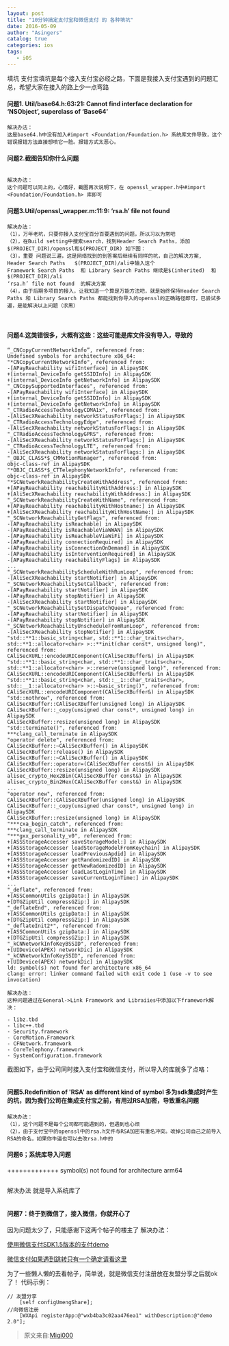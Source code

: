 ```yaml
---
layout: post
title: "10分钟搞定支付宝和微信支付 的 各种填坑"
date: 2016-05-09
author: "Asingers"
catalog: true
categories: ios
tags:
   - iOS
---
```

填坑
支付宝填坑是每个接入支付宝必经之路，下面是我接入支付宝遇到的问题汇总，希望大家在接入的路上少一点弯路

#### 问题1. Util/base64.h:63:21: Cannot find interface declaration for ‘NSObject’, superclass of ‘Base64’

    解决办法：
    这是base64.h中没有加入#import <Foundation/Foundation.h> 系统库文件导致，这个错误报错方法直接想喷它一脸。报错方式太恶心。


#### 问题2.截图告知你什么问题


<img src="http://upload-images.jianshu.io/upload_images/616981-d6540c725f3801a4.png?imageMogr2/auto-orient/strip%7CimageView2/2/w/1240" alt="" class="shadow"/>




    解决办法：
    这个问题可以同上的，心情好，截图再次说明下，在 openssl_wrapper.h中#import <Foundation/Foundation.h> 库即可


#### 问题3.Util/openssl_wrapper.m:11:9: ‘rsa.h’ file not found

    解决办法：
    （1），万年老坑，只要你接入支付宝百分百要遇到的问题，所以习以为常吧
    （2），在Build setting中搜索search，找到Header Search Paths，添加$(PROJECT_DIR)/openssl和$(PROJECT_DIR) 如下图：
    （3），重要 问题说三遍，这是网络找到的到答案后继续有同样的坑，自己的解决方案,
    Header Search Paths   $(PROJECT_DIR)/ali中输入这个
    Framework Search Paths  和 Library Search Paths 继续是$(inherited)  和  $(PROJECT_DIR)/ali
    ‘rsa.h’ file not found  的解决方案
    （4），由于后期多项目的接入，让我知道一个算是万能方法吧，就是始终保持Header Search Paths 和 Library Search Paths 都能找到你导入的openssl的正确路径即可，已尝试多遍，是能解决以上问题（求黑）


<img src="http://upload-images.jianshu.io/upload_images/616981-b71f879b0c85fb6a.png?imageMogr2/auto-orient/strip%7CimageView2/2/w/1240" alt="" class="shadow"/>


<img src="http://upload-images.jianshu.io/upload_images/616981-e833ce4b6bd3cb57.png?imageMogr2/auto-orient/strip%7CimageView2/2/w/1240" alt="" class="shadow"/>




#### 问题4.这类错很多，大概有这些：这些可能是库文件没有导入，导致的


```
“_CNCopyCurrentNetworkInfo”, referenced from:
Undefined symbols for architecture x86_64:
"*CNCopyCurrentNetworkInfo", referenced from:
-[APayReachability wifiInterface] in AlipaySDK
+[internal_DeviceInfo getSSIDInfo] in AlipaySDK
+[internal_DeviceInfo getNetworkInfo] in AlipaySDK
"_CNCopySupportedInterfaces", referenced from:
-[APayReachability wifiInterface] in AlipaySDK
+[internal_DeviceInfo getSSIDInfo] in AlipaySDK
+[internal_DeviceInfo getNetworkInfo] in AlipaySDK
"_CTRadioAccessTechnologyCDMA1x", referenced from:
-[AliSecXReachability networkStatusForFlags:] in AlipaySDK
"_CTRadioAccessTechnologyEdge", referenced from:
-[AliSecXReachability networkStatusForFlags:] in AlipaySDK
"_CTRadioAccessTechnologyGPRS", referenced from:
-[AliSecXReachability networkStatusForFlags:] in AlipaySDK
"_CTRadioAccessTechnologyLTE", referenced from:
-[AliSecXReachability networkStatusForFlags:] in AlipaySDK
"_OBJC_CLASS*$_CMMotionManager", referenced from:
objc-class-ref in AlipaySDK
"*OBJC_CLASS*$_CTTelephonyNetworkInfo", referenced from:
objc-class-ref in AlipaySDK
"*SCNetworkReachabilityCreateWithAddress", referenced from:
+[APayReachability reachabilityWithAddress:] in AlipaySDK
+[AliSecXReachability reachabilityWithAddress:] in AlipaySDK
"_SCNetworkReachabilityCreateWithName", referenced from:
+[APayReachability reachabilityWithHostname:] in AlipaySDK
+[AliSecXReachability reachabilityWithHostName:] in AlipaySDK
"_SCNetworkReachabilityGetFlags", referenced from:
-[APayReachability isReachable] in AlipaySDK
-[APayReachability isReachableViaWWAN] in AlipaySDK
-[APayReachability isReachableViaWiFi] in AlipaySDK
-[APayReachability connectionRequired] in AlipaySDK
-[APayReachability isConnectionOnDemand] in AlipaySDK
-[APayReachability isInterventionRequired] in AlipaySDK
-[APayReachability reachabilityFlags] in AlipaySDK
...
"_SCNetworkReachabilityScheduleWithRunLoop", referenced from:
-[AliSecXReachability startNotifier] in AlipaySDK
"_SCNetworkReachabilitySetCallback", referenced from:
-[APayReachability startNotifier] in AlipaySDK
-[APayReachability stopNotifier] in AlipaySDK
-[AliSecXReachability startNotifier] in AlipaySDK
"_SCNetworkReachabilitySetDispatchQueue", referenced from:
-[APayReachability startNotifier] in AlipaySDK
-[APayReachability stopNotifier] in AlipaySDK
"_SCNetworkReachabilityUnscheduleFromRunLoop", referenced from:
-[AliSecXReachability stopNotifier] in AlipaySDK
"std::**1::basic_string<char, std::**1::char_traits<char>, std::**1::allocator<char> >::**init(char const*, unsigned long)", referenced from:
CAliSecXURL::encodeURIComponent(CAliSecXBuffer&) in AlipaySDK
"std::**1::basic_string<char, std::**1::char_traits<char>, std::**1::allocator<char> >::reserve(unsigned long)", referenced from:
CAliSecXURL::encodeURIComponent(CAliSecXBuffer&) in AlipaySDK
"std::**1::basic_string<char, std::__1::char_traits<char>, std::__1::allocator<char> >::~basic_string()", referenced from:
CAliSecXURL::encodeURIComponent(CAliSecXBuffer&) in AlipaySDK
"std::nothrow", referenced from:
CAliSecXBuffer::CAliSecXBuffer(unsigned long) in AlipaySDK
CAliSecXBuffer::_copy(unsigned char const*, unsigned long) in AlipaySDK
CAliSecXBuffer::resize(unsigned long) in AlipaySDK
"std::terminate()", referenced from:
***clang_call_terminate in AlipaySDK
"operator delete", referenced from:
CAliSecXBuffer::~CAliSecXBuffer() in AlipaySDK
CAliSecXBuffer::release() in AlipaySDK
CAliSecXBuffer::~CAliSecXBuffer() in AlipaySDK
CAliSecXBuffer::operator=(CAliSecXBuffer const&) in AlipaySDK
CAliSecXBuffer::resize(unsigned long) in AlipaySDK
alisec_crypto_Hex2Bin(CAliSecXBuffer const&) in AlipaySDK
alisec_crypto_Bin2Hex(CAliSecXBuffer const&) in AlipaySDK
...
"operator new", referenced from:
CAliSecXBuffer::CAliSecXBuffer(unsigned long) in AlipaySDK
CAliSecXBuffer::_copy(unsigned char const*, unsigned long) in AlipaySDK
CAliSecXBuffer::resize(unsigned long) in AlipaySDK
"***cxa_begin_catch", referenced from:
***clang_call_terminate in AlipaySDK
"***gxx_personality_v0", referenced from:
+[ASSStorageAccesser saveStorageModel:] in AlipaySDK
+[ASSStorageAccesser loadStorageModelFromKeychain] in AlipaySDK
+[ASSStorageAccesser loadPreviousApdid] in AlipaySDK
+[ASSStorageAccesser getRandomizedID] in AlipaySDK
+[ASSStorageAccesser getNewRadomizedID] in AlipaySDK
+[ASSStorageAccesser loadLastLoginTime] in AlipaySDK
+[ASSStorageAccesser saveCurrentLoginTime:] in AlipaySDK
...
"_deflate", referenced from:
+[ASSCommonUtils gzipData:] in AlipaySDK
+[DTGZipUtil compressGZip:] in AlipaySDK
"_deflateEnd", referenced from:
+[ASSCommonUtils gzipData:] in AlipaySDK
+[DTGZipUtil compressGZip:] in AlipaySDK
"_deflateInit2*", referenced from:
+[ASSCommonUtils gzipData:] in AlipaySDK
+[DTGZipUtil compressGZip:] in AlipaySDK
"_kCNNetworkInfoKeyBSSID", referenced from:
+[UIDevice(APEX) networkDic] in AlipaySDK
"_kCNNetworkInfoKeySSID", referenced from:
+[UIDevice(APEX) networkDic] in AlipaySDK
ld: symbol(s) not found for architecture x86_64
clang: error: linker command failed with exit code 1 (use -v to see invocation)
```
    解决办法：
    这种问题通过在General->Link Framework and Libraiies中添加以下framework解决：
    
    - libz.tbd
    - libc++.tbd
    - Security.framework
    - CoreMotion.Framework
    - CFNetwork.framework
    - CoreTelephony.framework
    - SystemConfiguration.framework


截图如下，由于公司同时接入支付宝和微信支付，所以导入的库就多了点咯：

<img src="http://upload-images.jianshu.io/upload_images/616981-2e9fde123b91a6d5.png?imageMogr2/auto-orient/strip%7CimageView2/2/w/1240" alt="" class="shadow"/> 



#### 问题5.Redefinition of 'RSA' as different kind of symbol  多为sdk集成时产生的坑，因为我们公司在集成支付宝之前，有用过RSA加密，导致重名问题

    解决办法：
    （1），这个问题不是每个公司都可能遇到的，但遇到也心烦
    （2），由于支付宝中的openssl中的rsa.h文件与RSA加密有重名冲突。改掉公司自己之前导入RSA的命名，如果你牛逼也可以去改rsa.h中的


#### 问题6；系统库导入问题
+++++++++++++
symbol(s) not found for architecture arm64


<img src="http://upload-images.jianshu.io/upload_images/616981-52c8b3ed04cf400f.png?imageMogr2/auto-orient/strip%7CimageView2/2/w/1240" alt="" class="shadow"/> 

解决办法
就是导入系统库了


<img src="http://upload-images.jianshu.io/upload_images/616981-3a750ed6a81bdc43.png?imageMogr2/auto-orient/strip%7CimageView2/2/w/1240" alt="" class="shadow"/> 


#### 问题7：终于到微信了，接入微信，你就开心了
因为问题太少了，只能感谢下这两个帖子的楼主了
解决办法：  

[使用微信支付SDK1.5版本的支付demo](http://www.cocoachina.com/bbs/read.php?tid-309177-page-1.html)  

[微信支付如果遇到跳转只有一个确定请看这里](http://www.cocoachina.com/bbs/read.php?tid-321546.html)

为了一些懒人懒的去看帖子，简单说，就是微信支付注册放在友盟分享之后就ok了！
代码示例：

    // 友盟分享
        [self configUmengShare];
    //向微信注册
        [WXApi registerApp:@"wxb4ba3c02aa476ea1" withDescription:@"demo 2.0"];
        
        
> 原文来自:[Migi000](http://www.jianshu.com/p/6d67cfe0f00c?hmsr=toutiao.io&utm_medium=toutiao.io&utm_source=toutiao.io)
